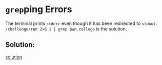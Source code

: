 # `grep`ping Errors

The terminal prints `stderr` even though it has been redirected to `stdout`. `/challenge/run 2>& 1 | grep pwn.college` is the solution.


## Solution:
[solution](08_grepping_Errors.png)
